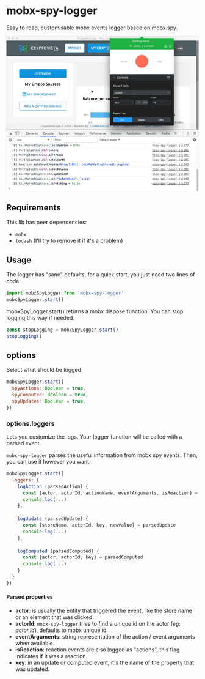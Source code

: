 # mobx-spy-logger
Easy to read, customisable mobx events logger based on mobx.spy.

<img align="center" src="https://github.com/AoDev/mobx-spy-logger/blob/master/docs/images/mobx-spy-logger-cryptovista-screencast.gif" width="640" alt="mobx spy logger in action screencast"/>

## Requirements

This lib has peer dependencies:
* `mobx`
* `lodash` (I'll try to remove it if it's a problem)

## Usage
The logger has "sane" defaults, for a quick start, you just need two lines of code:

```javascript
import mobxSpyLogger from 'mobx-spy-logger'
mobxSpyLogger.start()
```

mobxSpyLogger.start() returns a mobx dispose function. You can stop logging this way if needed.
```javascript
const stopLogging = mobxSpyLogger.start()
stopLogging()
```

## options

Select what should be logged:

```javascript
mobxSpyLogger.start({
  spyActions: Boolean = true,
  spyComputed: Boolean = true,
  spyUpdates: Boolean = true,
})
```

### options.loggers

Lets you customize the logs.
Your logger function will be called with a parsed event.

`mobx-spy-logger` parses the useful information from mobx spy events. Then, you can use it however you want.

```javascript
mobxSpyLogger.start({
  loggers: {
    logAction (parsedAction) {
      const {actor, actorId, actionName, eventArguments, isReaction} = parsedAction
      console.log(...)
    },

    logUpdate (parsedUpdate) {
      const {storeName, actorId, key, newValue} = parsedUpdate
      console.log(...)
    },

    logComputed (parsedComputed) {
      const {actor, actorId, key} = parsedComputed
      console.log(...)
    }
  }
})
```

#### Parsed properties

* **actor**: is usually the entity that triggered the event, like the store name or an element that was clicked.
* **actorId**: `mobx-spy-logger` tries to find a unique id on the actor (*eg: actor.id*), defaults to mobx unique id.
* **eventArguments**: string representation of the action / event arguments when available.
* **isReaction**: reaction events are also logged as "actions", this flag indicates if it was a reaction.
* **key**: in an update or computed event, it's the name of the property that was updated.
